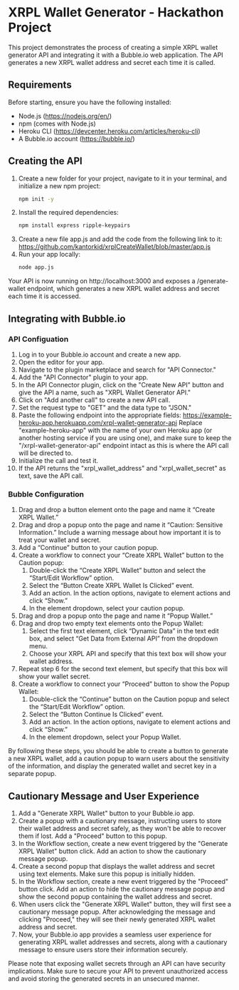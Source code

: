 # XRPL Wallet Generator - Hackathon Project
This project demonstrates the process of creating a simple XRPL wallet generator API and integrating it with a Bubble.io web application. The API generates a new XRPL wallet address and secret each time it is called.

## Requirements
Before starting, ensure you have the following installed:

- Node.js (https://nodejs.org/en/)
- npm (comes with Node.js)
- Heroku CLI (https://devcenter.heroku.com/articles/heroku-cli)
- A Bubble.io account (https://bubble.io/)

## Creating the API
1. Create a new folder for your project, navigate to it in your terminal, and initialize a new npm project:
	```bash
	npm init -y
	```
2. Install the required dependencies:
	```bash
	npm install express ripple-keypairs
	```
3. Create a new file app.js and add the code from the following link to it: https://github.com/kantorkid/xrplCreateWallet/blob/master/app.js
4. Run your app locally:
	```bash
	node app.js
	```

Your API is now running on http://localhost:3000 and exposes a /generate-wallet endpoint, which generates a new XRPL wallet address and secret each time it is accessed.

## Integrating with Bubble.io

### API Configuation

1. Log in to your Bubble.io account and create a new app.
2. Open the editor for your app.
3. Navigate to the plugin marketplace and search for "API Connector."
4. Add the "API Connector" plugin to your app.
5. In the API Connector plugin, click on the "Create New API" button and give the API a name, such as "XRPL Wallet Generator API."
6. Click on "Add another call" to create a new API call.
7. Set the request type to "GET" and the data type to "JSON."
8. Paste the following endpoint into the appropriate fields:
	https://example-heroku-app.herokuapp.com/xrpl-wallet-generator-api
	Replace "example-heroku-app" with the name of your own Heroku app (or another 
	hosting service if you are using one), and make sure to keep the 
	"/xrpl-wallet-generator-api" endpoint intact as this is where the API call will be directed 
	to.
9. Initialize the call and test it.
10. If the API returns the "xrpl_wallet_address" and "xrpl_wallet_secret" as text, save the API call.

### Bubble Configuration

1. Drag and drop a button element onto the page and name it “Create XRPL Wallet.”
2. Drag and drop a popup onto the page and name it “Caution: Sensitive Information.” Include a warning message about how important it 		is to treat your wallet and secret.
3. Add a “Continue” button to your caution popup.
4. Create a workflow to connect your “Create XRPL Wallet” button to the Caution popup:
	1.   Double-click the “Create XRPL Wallet” button and select the “Start/Edit Workflow” option.
	2. Select the “Button Create XRPL Wallet Is Clicked” event.
	3. Add an action. In the action options, navigate to element actions and click “Show.”
	4. In the element dropdown, select your caution popup.
5. Drag and drop a popup onto the page and name it “Popup Wallet.”
6. Drag and drop two empty text elements onto the Popup Wallet:
	1. Select the first text element, click “Dynamic Data” in the text edit box, and select “Get 
		Data from External API” from the dropdown menu.
	2. Choose your XRPL API and specify that this text box will show your wallet address.
7. Repeat step 6 for the second text element, but specify that this box will show your wallet secret.
8. Create a workflow to connect your “Proceed” button to show the Popup Wallet:
	1. Double-click the “Continue” button on the Caution popup and select the “Start/Edit 
		Workflow” option.
	2. Select the “Button Continue Is Clicked” event.
	3. Add an action. In the action options, navigate to element actions and click “Show.”
	4. In the element dropdown, select your Popup Wallet.

By following these steps, you should be able to create a button to generate a new XRPL wallet, add a caution popup to warn users about the sensitivity of the information, and display the generated wallet and secret key in a separate popup.


## Cautionary Message and User Experience

1. Add a "Generate XRPL Wallet" button to your Bubble.io app.
2. Create a popup with a cautionary message, instructing users to store their wallet address and secret safely, as they won't be able to recover them if lost. Add a "Proceed" button to this popup.
3. In the Workflow section, create a new event triggered by the "Generate XRPL Wallet" button click. Add an action to show the cautionary message popup.
4. Create a second popup that displays the wallet address and secret using text elements. Make sure this popup is initially hidden.
5. In the Workflow section, create a new event triggered by the "Proceed" button click. Add an action to hide the cautionary message popup and show the second popup containing the wallet address and secret.
6. When users click the "Generate XRPL Wallet" button, they will first see a cautionary message popup. After acknowledging the message and clicking "Proceed," they will see their newly generated XRPL wallet address and secret.
7. Now, your Bubble.io app provides a seamless user experience for generating XRPL wallet addresses and secrets, along with a cautionary message to ensure users store their information securely.

Please note that exposing wallet secrets through an API can have security implications. Make sure to secure your API to prevent unauthorized access and avoid storing the generated secrets in an unsecured manner.




